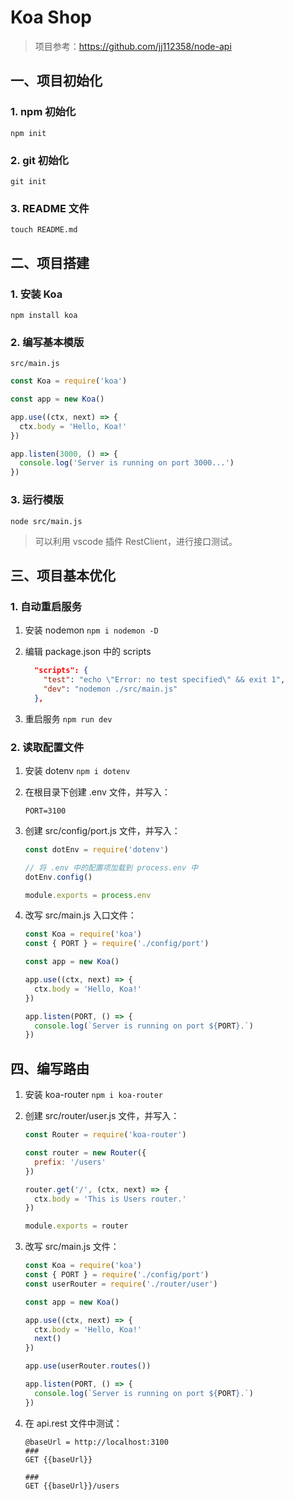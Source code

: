 # Koa Shop

> 项目参考：https://github.com/jj112358/node-api

## 一、项目初始化

### 1. npm 初始化

`npm init`

### 2. git 初始化

`git init`

### 3. README 文件

`touch README.md`

## 二、项目搭建

### 1. 安装 Koa

`npm install koa`

### 2. 编写基本模版

`src/main.js`

```js
const Koa = require('koa')

const app = new Koa()

app.use((ctx, next) => {
  ctx.body = 'Hello, Koa!'
})

app.listen(3000, () => {
  console.log('Server is running on port 3000...')
})

```

### 3. 运行模版

`node src/main.js`

> 可以利用 vscode 插件 RestClient，进行接口测试。

## 三、项目基本优化

### 1. 自动重启服务

1. 安装 nodemon
   `npm i nodemon -D`

2. 编辑 package.json 中的 scripts

   ```json
     "scripts": {
       "test": "echo \"Error: no test specified\" && exit 1",
       "dev": "nodemon ./src/main.js"
     },
   ```

3. 重启服务
   `npm run dev`

### 2. 读取配置文件

1. 安装 dotenv
   `npm i dotenv`

2. 在根目录下创建 .env 文件，并写入：

   ```
   PORT=3100
   ```

3. 创建 src/config/port.js 文件，并写入：

   ```js
   const dotEnv = require('dotenv')
   
   // 将 .env 中的配置项加载到 process.env 中
   dotEnv.config()
   
   module.exports = process.env
   
   ```

4. 改写 src/main.js 入口文件：

   ```js
   const Koa = require('koa')
   const { PORT } = require('./config/port')
   
   const app = new Koa()
   
   app.use((ctx, next) => {
     ctx.body = 'Hello, Koa!'
   })
   
   app.listen(PORT, () => {
     console.log(`Server is running on port ${PORT}.`)
   })
   
   ```

## 四、编写路由

1. 安装 koa-router
   `npm i koa-router`

2. 创建 src/router/user.js 文件，并写入：

   ```js
   const Router = require('koa-router')
   
   const router = new Router({
     prefix: '/users'
   })
   
   router.get('/', (ctx, next) => {
     ctx.body = 'This is Users router.'
   })
   
   module.exports = router
   
   ```

3. 改写 src/main.js 文件：

   ```js
   const Koa = require('koa')
   const { PORT } = require('./config/port')
   const userRouter = require('./router/user')
   
   const app = new Koa()
   
   app.use((ctx, next) => {
     ctx.body = 'Hello, Koa!'
     next()
   })
   
   app.use(userRouter.routes())
   
   app.listen(PORT, () => {
     console.log(`Server is running on port ${PORT}.`)
   })
   
   ```

4. 在 api.rest 文件中测试：

   ```
   @baseUrl = http://localhost:3100
   ###
   GET {{baseUrl}}
   
   ###
   GET {{baseUrl}}/users
   ```

   

